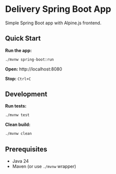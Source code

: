 # Delivery Spring Boot App

Simple Spring Boot app with Alpine.js frontend.

## Quick Start

**Run the app:**
```bash
./mvnw spring-boot:run
```

**Open:** http://localhost:8080

**Stop:** `Ctrl+C`

## Development

**Run tests:**
```bash
./mvnw test
```

**Clean build:**
```bash
./mvnw clean
```

## Prerequisites
- Java 24
- Maven (or use `./mvnw` wrapper) 